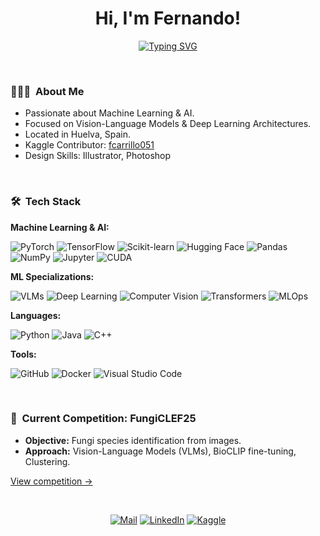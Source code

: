 <h1 align="center"><b>Hi, I'm Fernando!</b></h1>

<p align="center">
 <a href="https://git.io/typing-svg"><img src="https://readme-typing-svg.demolab.com?font=Poppins&pause=1000&color=0066CC&center=true&vCenter=true&width=435&lines=Machine+Learning+Enthusiast;" alt="Typing SVG" /></a>
</p>

<br>

<!-- About Me Section -->
<h3> 👨🏻‍💻  About Me </h3>

- Passionate about Machine Learning & AI.
- Focused on Vision-Language Models & Deep Learning Architectures.
- Located in Huelva, Spain.
- Kaggle Contributor: [fcarrillo051](https://www.kaggle.com/fcarrillo051)
- Design Skills: Illustrator, Photoshop

<br>

<!-- Machine Learning Stack -->
<h3> 🛠  Tech Stack</h3>

**Machine Learning & AI:**
<p>
  <img src="https://img.shields.io/badge/-PyTorch-0066CC?style=flat&logo=pytorch&logoColor=white" alt="PyTorch" />
  <img src="https://img.shields.io/badge/-TensorFlow-0066CC?style=flat&logo=tensorflow&logoColor=white" alt="TensorFlow" />
  <img src="https://img.shields.io/badge/-ScikitLearn-0066CC?style=flat&logo=scikit-learn&logoColor=white" alt="Scikit-learn" />
  <img src="https://img.shields.io/badge/-HuggingFace-0066CC?style=flat&logo=huggingface&logoColor=white" alt="Hugging Face" />
  <img src="https://img.shields.io/badge/-Pandas-0066CC?style=flat&logo=pandas&logoColor=white" alt="Pandas" />
  <img src="https://img.shields.io/badge/-NumPy-0066CC?style=flat&logo=numpy&logoColor=white" alt="NumPy" />
  <img src="https://img.shields.io/badge/-Jupyter-0066CC?style=flat&logo=jupyter&logoColor=white" alt="Jupyter" />
  <img src="https://img.shields.io/badge/-CUDA-0066CC?style=flat&logo=nvidia&logoColor=white" alt="CUDA" />
</p>

**ML Specializations:**
<p>
  <img src="https://img.shields.io/badge/-Vision%20Language%20Models-1A73E8?style=flat&logo=opencv&logoColor=white" alt="VLMs" />
  <img src="https://img.shields.io/badge/-Deep%20Learning-1A73E8?style=flat&logo=brain&logoColor=white" alt="Deep Learning" />
  <img src="https://img.shields.io/badge/-Computer%20Vision-1A73E8?style=flat&logo=opencv&logoColor=white" alt="Computer Vision" />
  <img src="https://img.shields.io/badge/-Transformers-1A73E8?style=flat&logo=huggingface&logoColor=white" alt="Transformers" />
  <img src="https://img.shields.io/badge/-MLOps-1A73E8?style=flat&logo=kubernetes&logoColor=white" alt="MLOps" />
</p>

**Languages:**
<p>
    <img src="https://img.shields.io/badge/-Python-2C7BB6?style=flat&logo=python&logoColor=white" alt="Python" />
    <img src="https://img.shields.io/badge/-Java-2C7BB6?style=flat&logo=Java&logoColor=white" alt="Java" />
    <img src="https://img.shields.io/badge/-C++-2C7BB6?style=flat&logo=C%2B%2B&logoColor=white" alt="C++" />
</p>

**Tools:**
<p>
    <img src="https://img.shields.io/badge/-GitHub-4169E1?style=flat&logo=github&logoColor=white" alt="GitHub" />
    <img src="https://img.shields.io/badge/-Docker-4169E1?style=flat&logo=docker&logoColor=white" alt="Docker" />
    <img src="https://img.shields.io/badge/-Visual%20Studio%20Code-4169E1?style=flat&logo=visual-studio-code&logoColor=white" alt="Visual Studio Code" />
</p>
<br>

<!-- Current Kaggle Competition -->
<h3> 🍄  Current Competition: FungiCLEF25</h3>

- **Objective:** Fungi species identification from images.
- **Approach:** Vision-Language Models (VLMs), BioCLIP fine-tuning, Clustering.

[View competition →](https://www.kaggle.com/competitions/fungi-clef-2025/leaderboard)

<br>

<!-- Social Links -->
<p align="center">
  <a href='mailto:cgarciafernando@outlook.com' target="_blank"><img alt='Mail' src='https://img.shields.io/badge/Email-100000?style=flat-square&logo=Gmail&logoColor=white&labelColor=2C7BB6&color=white'/></a>
  <a href='https://www.linkedin.com/in/fernando-carrillo-garc%C3%ADa/' target="_blank"><img alt='LinkedIn' src='https://img.shields.io/badge/LinkedIn-100000?style=flat-square&logo=linkedin&logoColor=white&labelColor=2C7BB6&color=white'/></a>
  <a href='https://www.kaggle.com/fcarrillo051' target="_blank"><img alt='Kaggle' src='https://img.shields.io/badge/Kaggle-100000?style=flat-square&logo=Kaggle&logoColor=white&labelColor=2C7BB6&color=white'/></a>
</p>
